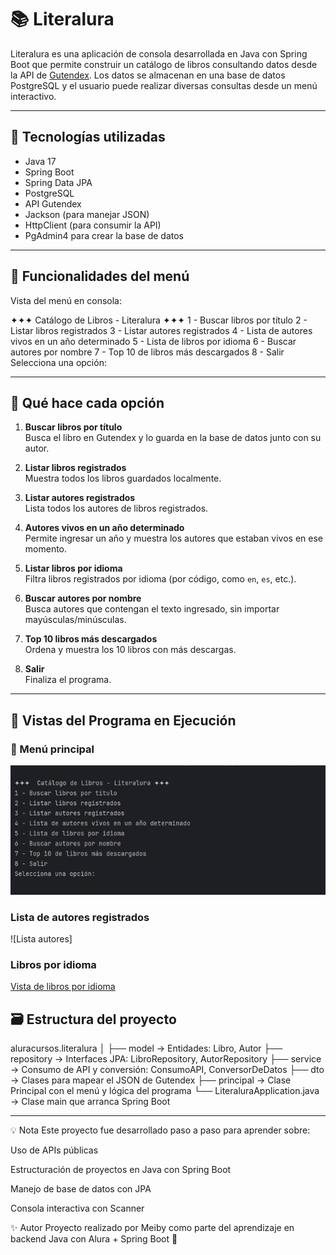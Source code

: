 # 📚 Literalura

Literalura es una aplicación de consola desarrollada en Java con Spring Boot que permite construir un catálogo de libros consultando datos desde la API de [Gutendex](https://gutendex.com/). 
Los datos se almacenan en una base de datos PostgreSQL y el usuario puede realizar diversas consultas desde un menú interactivo.

---

## 🚀 Tecnologías utilizadas

- Java 17
- Spring Boot
- Spring Data JPA
- PostgreSQL
- API Gutendex
- Jackson (para manejar JSON)
- HttpClient (para consumir la API)
- PgAdmin4 para crear la base de datos

---

## 📌 Funcionalidades del menú

Vista del menú en consola:

✦✦✦ Catálogo de Libros - Literalura ✦✦✦
1 - Buscar libros por título
2 - Listar libros registrados
3 - Listar autores registrados
4 - Lista de autores vivos en un año determinado
5 - Lista de libros por idioma
6 - Buscar autores por nombre
7 - Top 10 de libros más descargados
8 - Salir
Selecciona una opción:

---

## 🧠 Qué hace cada opción

1. **Buscar libros por título**  
   Busca el libro en Gutendex y lo guarda en la base de datos junto con su autor.

2. **Listar libros registrados**  
   Muestra todos los libros guardados localmente.

3. **Listar autores registrados**  
   Lista todos los autores de libros registrados.

4. **Autores vivos en un año determinado**  
   Permite ingresar un año y muestra los autores que estaban vivos en ese momento.

5. **Listar libros por idioma**  
   Filtra libros registrados por idioma (por código, como `en`, `es`, etc.).

6. **Buscar autores por nombre**  
   Busca autores que contengan el texto ingresado, sin importar mayúsculas/minúsculas.

7. **Top 10 libros más descargados**  
   Ordena y muestra los 10 libros con más descargas.

8. **Salir**  
   Finaliza el programa.

---

## 📸 Vistas del Programa en Ejecución

### 🧭 Menú principal
![Menú principal](https://raw.githubusercontent.com/Mei967/LiterAlura/main/menu-inicio.png)

### Lista de autores registrados
![Lista autores]

### Libros por idioma
[Vista de libros por idioma](https://github.com/Mei967/LiterAlura/raw/main/libros-por-idioma.png)






## 🗃️ Estructura del proyecto

aluracursos.literalura
│
├── model → Entidades: Libro, Autor
├── repository → Interfaces JPA: LibroRepository, AutorRepository
├── service → Consumo de API y conversión: ConsumoAPI, ConversorDeDatos
├── dto → Clases para mapear el JSON de Gutendex
├── principal → Clase Principal con el menú y lógica del programa
└── LiteraluraApplication.java → Clase main que arranca Spring Boot



---

💡 Nota
Este proyecto fue desarrollado paso a paso para aprender sobre:

Uso de APIs públicas

Estructuración de proyectos en Java con Spring Boot

Manejo de base de datos con JPA

Consola interactiva con Scanner

✨ Autor
Proyecto realizado por Meiby como parte del aprendizaje en backend Java con Alura + Spring Boot 🚀
